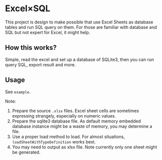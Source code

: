 # Excel×SQL

This project is design to make possible that use Excel Sheets as database tables and run SQL query on them.
For those are familiar with database and SQL but not expert for Excel, it might help.

## How this works?

Simple, read the excel and set up a database of SQLite3, then you can run query SQL, export result and more.

## Usage

See `example`.

Note:

1. Prepare the source `.xlsx` files. Excel sheet cells are sometimes expressing strangely, especially on numeric values.
1. Prepare the sqlite3 database file. As default memory embedded database instance might be a waste of memory, you may determine a file.
1. Use a proper load method to load. For almost situations, `loadSheetWithTypeDefinition` works best.
1. You may need to output as xlsx file. Note currently only one sheet might be generated. 